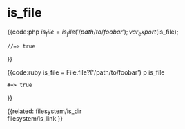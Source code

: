 # is_file

{{code:php
    $is_file = is_file('/path/to/foobar');
    var_export($is_file);

    //=> true
}}

{{code:ruby
    is_file = File.file?('/path/to/foobar')
    p is_file

    #=> true
}}


{{related:
    filesystem/is_dir     
    filesystem/is_link
}}
